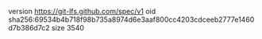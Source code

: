 version https://git-lfs.github.com/spec/v1
oid sha256:69534b4b718f98b735a8974d6e3aaf800cc4203cdceeb2777e1460d7b386d7c2
size 3540
